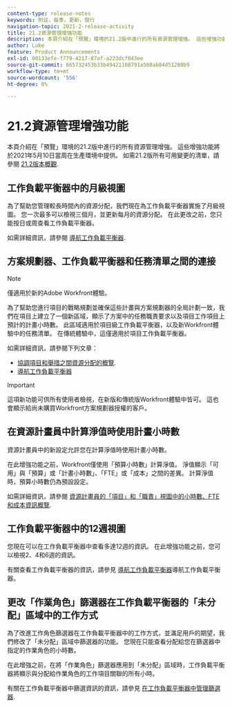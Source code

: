 ```yaml
---
content-type: release-notes
keywords: 附註，每季，更新，發行
navigation-topic: 2021-2-release-activity
title: 21.2資源管理增強功能
description: 本頁介紹在「預覽」環境的21.2版中進行的所有資源管理增強。 這些增強功能將於2021年5月10日當周在生產環境中提供。 如需21.2版所有可用變更的清單，請參閱21.2版本概觀。
author: Luke
feature: Product Announcements
exl-id: 00133efe-f779-4217-87af-a223dcf043ee
source-git-commit: 665732453b33b49421108791a560ab84d51280b9
workflow-type: tm+mt
source-wordcount: '556'
ht-degree: 0%

---
```


# 21.2資源管理增強功能

本頁介紹在「預覽」環境的21.2版中進行的所有資源管理增強。 這些增強功能將於2021年5月10日當周在生產環境中提供。 如需21.2版所有可用變更的清單，請參閱 [21.2版本概觀](../../../product-announcements/product-releases/21.2-release-activity/21-2-release-overview.md).

## 工作負載平衡器中的月級視圖

為了幫助您管理較長時間內的資源分配，我們現在為工作負載平衡器實施了月級視圖。 您一次最多可以檢視三個月，並更新每月的資源分配。 在此更改之前，您只能按日或周查看工作負載平衡器。

如需詳細資訊，請參閱 [導航工作負載平衡器](../../../resource-mgmt/workload-balancer/navigate-the-workload-balancer.md).

## 方案規劃器、工作負載平衡器和任務清單之間的連接

>[!NOTE]
>
>僅適用於新的Adobe Workfront體驗。

為了幫助您進行項目的戰略規劃並確保這些計畫與方案規劃器的全局計劃一致，我們在項目上建立了一個新區域，顯示了方案中的任務職責要求以及項目工作項目上預計的計畫小時數。 此區域適用於項目級工作負載平衡器，以及新Workfront體驗中的任務清單。 在傳統體驗中，這僅適用於項目工作負載平衡器。

如需詳細資訊，請參閱下列文章：

* [協調項目和舉措之間資源分配的概覽](../../../scenario-planner/overview-reconcile-allocations-between-projects-initiatives.md).
* [導航工作負載平衡器](../../../resource-mgmt/workload-balancer/navigate-the-workload-balancer.md)

>[!IMPORTANT]
>
>這項新功能可供所有使用者檢視，在新版和傳統版Workfront體驗中皆可。 這也會顯示給尚未購買Workfront方案規劃器授權的客戶。

## 在資源計畫員中計算淨值時使用計畫小時數

資源計畫員中的新設定允許您在計算淨值時使用計畫小時數。

在此增強功能之前，Workfront僅使用「預算小時數」計算淨值。 淨值顯示「可用」與「預算」或「計畫小時數」、「FTE」或「成本」之間的差異。 計算淨值時，預算小時數仍為預設設定。

如需詳細資訊，請參閱 [資源計畫員的「項目」和「職責」視圖中的小時數、FTE和成本資訊概覽](../../../resource-mgmt/resource-planning/overview-of-planner-hour-fte-cost-information-in-role-project-views.md).

## 工作負載平衡器中的12週視圖

您現在可以在工作負載平衡器中查看多達12週的資訊。 在此增強功能之前，您可以檢視2、4和6週的資訊。

有關查看工作負載平衡器的資訊，請參見 [導航工作負載平衡器](../../../resource-mgmt/workload-balancer/navigate-the-workload-balancer.md)導航工作負載平衡器。

## 更改「作業角色」篩選器在工作負載平衡器的「未分配」區域中的工作方式

為了改進工作角色篩選器在工作負載平衡器中的工作方式，並滿足用戶的期望，我們修改了「未分配」區域中篩選器的功能。 您現在只能查看分配給您在篩選器中指定的作業角色的小時數。

在此增強之前，在將「作業角色」篩選器應用到「未分配」區域時，工作負載平衡器將顯示與分配給作業角色的工作項目關聯的所有小時。

有關在工作負載平衡器中篩選資訊的資訊，請參見 [在工作負載平衡器中管理篩選器](../../../resource-mgmt/workload-balancer/filter-information-workload-balancer.md).
